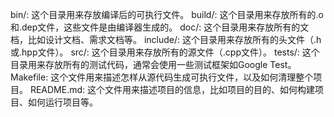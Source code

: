 bin/: 这个目录用来存放编译后的可执行文件。
build/: 这个目录用来存放所有的.o和.dep文件，这些文件是由编译器生成的。
doc/: 这个目录用来存放所有的文档，比如设计文档、需求文档等。
include/: 这个目录用来存放所有的头文件（.h或.hpp文件）。
src/: 这个目录用来存放所有的源文件（.cpp文件）。
tests/: 这个目录用来存放所有的测试代码，通常会使用一些测试框架如Google Test。
Makefile: 这个文件用来描述怎样从源代码生成可执行文件，以及如何清理整个项目。
README.md: 这个文件用来描述项目的信息，比如项目的目的、如何构建项目、如何运行项目等。